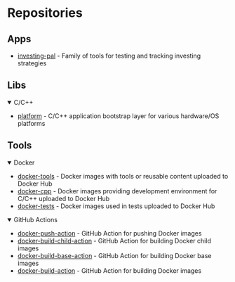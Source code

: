 # Repositories

## Apps

- [investing-pal](https://github.com/kubasejdak-org/investing-pal) - Family of tools for testing and tracking investing strategies

## Libs

<details open>
  <summary>C/C++</summary>

- [platform](https://github.com/kubasejdak-org/platform) - C/C++ application bootstrap layer for various hardware/OS platforms

</details>

## Tools

<details open>
  <summary>Docker</summary>

- [docker-tools](https://github.com/kubasejdak-org/docker-tools) - Docker images with tools or reusable content uploaded to Docker Hub
- [docker-cpp](https://github.com/kubasejdak-org/docker-cpp) - Docker images providing development environment for C/C++ uploaded to Docker Hub
- [docker-tests](https://github.com/kubasejdak-org/docker-tests) - Docker images used in tests uploaded to Docker Hub

</details>

<details open>
  <summary>GitHub Actions</summary>

- [docker-push-action](https://github.com/kubasejdak-org/docker-push-action) - GitHub Action for pushing Docker images
- [docker-build-child-action](https://github.com/kubasejdak-org/docker-build-child-action) - GitHub Action for building Docker child images
- [docker-build-base-action](https://github.com/kubasejdak-org/docker-build-base-action) - GitHub Action for building Docker base images
- [docker-build-action](https://github.com/kubasejdak-org/docker-build-action) - GitHub Action for building Docker images

</details>
